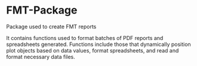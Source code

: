 # FMT-Package
Package used to create FMT reports
 
 It contains functions used to format batches of PDF reports and spreadsheets generated. Functions include those that dynamically position plot objects based on data values, format spreadsheets, and read and format necessary data files.
